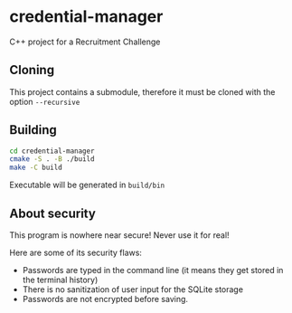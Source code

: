 # credential-manager
C++ project for a Recruitment Challenge

## Cloning
This project contains a submodule, therefore it must be cloned with the option `--recursive`

## Building
```sh
cd credential-manager
cmake -S . -B ./build
make -C build
```
Executable will be generated in `build/bin`

## About security
This program is nowhere near secure! Never use it for real!

Here are some of its security flaws:
- Passwords are typed in the command line (it means they get stored in the terminal history)
- There is no sanitization of user input for the SQLite storage
- Passwords are not encrypted before saving.